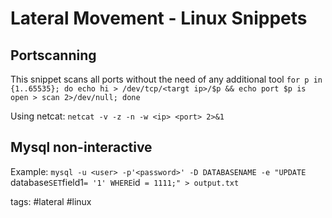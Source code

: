 # Lateral Movement - Linux Snippets

## Portscanning

This snippet scans all ports without the need of any additional tool
`for p in {1..65535}; do echo hi > /dev/tcp/<targt ip>/$p && echo port $p is open > scan 2>/dev/null; done`

Using netcat:
`netcat -v -z -n -w <ip> <port> 2>&1`

## Mysql non-interactive

Example:
`mysql -u <user> -p'<password>' -D DATABASENAME -e "UPDATE `database` SET `field1` = '1' WHERE `id` = 1111;" > output.txt`

tags: #lateral #linux 
